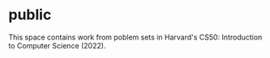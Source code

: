 # public
This space contains work from poblem sets in Harvard's CS50: Introduction to Computer Science (2022).
